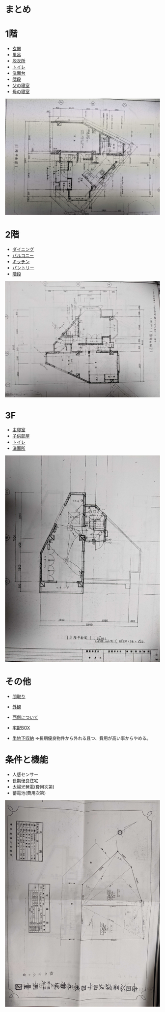 # まとめ

# 1階
  * [玄関](1階/玄関.md)
  * [風呂](1階/風呂.md)
  * [脱衣所](1階/脱衣所.md)
  * [トイレ](1階/トイレ.md)
  * [洗面台](1階/洗面台.md)
  * [階段](1階/階段.md)
  * [父の寝室](1階/父の寝室.md)
  * [母の寝室](1階/母の寝室.md)

![](image/1.jpg)

# 2階

  * [ダイニング](2階/ダイニング.md)
  * [バルコニー](2階/バルコニー.md)
  * [キッチン](2階/キッチン.md)
  * [パントリー](2階/パントリー.md)
  * [階段](2階/階段.md)

![](image/2.jpg)

# 3F

  * [主寝室](3階/主寝室.md)
  * [子供部屋](3階/子供部屋.md)
  * [トイレ](3階/トイレ.md)
  * [洗面所](3階/洗面所.md)

![](image/3.jpg)

# その他
  * [間取り](その他/間取り.md)
  * [外観](その他/外観.md)
  * [西側について](その他/西側について.md)
  * [宅配BOX](https://images.app.goo.gl/oEbhnVwYewpP8vKE8)

  * [半地下収納](その他/半地下収納.md)
  ⇒長期優良物件から外れる且つ、費用が高い事からやめる。

# 条件と機能
  * 人感センサー
  * 長期優良住宅
  * 太陽光発電(費用次第)
  * 蓄電池(費用次第)


![](image/0.jpg)
